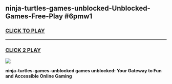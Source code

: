 
## ninja-turtles-games-unblocked-Unblocked-Games-Free-Play #6pmw1
<h3>
<a href="https://us.freeplayer.one?title=ninja-turtles-games-unblocked&ref=9M">CLICK TO PLAY</a></h3>
<hr>

<h3>
<a href="https://us.freeplayer.one?title=ninja-turtles-games-unblocked&ref=9M">CLICK 2 PLAY</a>
  
</h3>

<a href="https://us.freeplayer.one?title=ninja-turtles-games-unblocked&ref=9M"><img src="https://clearcache.store/games.png"></a>


**ninja-turtles-games-unblocked games unblocked: Your Gateway to Fun and Accessible Online Gaming**
